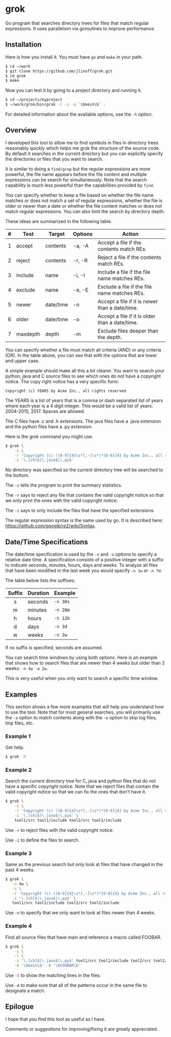# grok
Go program that searches directory trees for files that match regular expressions. 
It uses parallelism via goroutines to improve performance.

## Installation
Here is how you install it. You must have `go` and `make` in your path.

```bash
$ cd ~/work
$ git clone https://github.com/jlinoff/grok.git
$ cd grok
$ make
```

Now you can test it by going to a project directory and running it.

```bash
$ cd ~/projects/myproject
$ ~/work/grok/bin/grok -l -s -a `\bmain\b` .
```

For detailed information about the available options, use the `-h` option.

## Overview
I developed this tool to allow me to find symbols in files in directory trees
reasonably quickly which helps me grok the structure of the source code.
By default it searches in the current directory but you can explicitly specify
the directories or files that you want to search.

It is similar to doing a `find/grep` but the regular expressions
are more powerful, the file name appears before the file content and
multiple expressions can be search for simultaneously. Note that the search
capability is much less powerful than the capabilities provided by `find`.

You can specify whether to keep a file based on whether the file name
matches or does not match a set of regular expressions, whether the file is
older or newer than a date or whether the file content matches or does not
match regular expressions. You can also limit the search by directory depth.

These ideas are summarized in the following table.

| #   | Test     | Target    | Options  | Action |
| --: | -------- | --------- | -------- | ------ |
| 1   | accept   | contents  | -a, -A   | Accept a file if the contents match REs. |
| 2   | reject   | contents  | -r, -R   | Reject a file if the contents match REs. |
| 3   | include  | name      | -i, -I   | Include a file if the file name matches REs. |
| 4   | exclude  | name      | -e, -E   | Exclude a file if the file name matches REs. |
| 5   | newer    | date/time | -n       | Accept a file if it is newer than a date/time. |
| 6   | older    | date/time | -o       | Accept a file if it is older than a date/time. |
| 7   | maxdepth | depth     | -m       | Exclude files deeper than the depth. |

You can specify whether a file must match all criteria (AND) or any criteria
(OR). In the table above, you can see that with the options that are lower and upper case.

A simple example should make all this a bit clearer. You want to search your
python, java and C source files to see which ones do not have a copyright
notice. The copy right notice has a very specific form:
    
    Copyright (c) YEARS by Acme Inc., all rights reserved

The YEARS is a list of years that is a comma or dash separated list of
years where each year is a 4 digit integer. This would be a valid list
of years: 2004-2015, 2017. Spaces are allowed.

The C files have .c and .h extensions. The java files have a .java extension
and the python files have a .py extension.

Here is the grok command you might use.

```bash
$ grok \
    -s \
    -r 'Copyright (c) ([0-9]{4}\s*[,-]\s*)*[0-9]{4} by Acme Inc., all rights reserved' \
    -i '\.[ch]$|\.java$|\.py$'
```

No directory was specified so the current directory tree will be searched to the bottom.

The `-s` tells the program to print the summary statistics.

The `-r` says to reject any file that contains the valid copyright notice so
that we only print the ones with the valid copyright notice.

The `-i` says to only include the files that have the specified extensions.

The regular expression syntax is the same used by go. It is described here:
https://github.com/google/re2/wiki/Syntax.

## Date/Time Specifications
The date/time specification is used by the `-n` and `-o` options to specify a
relative date time. A specification consists of a positive integer with a
suffix to indicate seconds, minutes, hours, days and weeks. To analyze all
files that have been modified in the last week you would specify `-n 1w` or
`-n 7d`.

 The table below lists the suffixes.
 
 | Suffix | Duration | Example  |
 | :----: | -------- | -------- |
 | s      | seconds  | `-n 30s` |
 | m      | minutes  | `-n 20m` |
 | h      | hours    | `-n 12h` |
 | d      | days     | `-n 3d`  |
 | w      | weeks    | `-n 2w`  
 
If no suffix is specified, seconds are assumed.

You can search time windows by using both options. Here is an example that
shows how to search files that are newer than 4 weeks but older than 2 weeks: `-n 4w -o 2w`.

This is very useful when you only want to search a specific time window.

## Examples
This section shows a few more examples that will help you understand how to use the tool.
Note that for most general searches, you will primarily use the `-a` option to match contents
along with the `-e` option to skip log files, tmp files, etc.

### Example 1
Get help.

```bash
$ grok -h
```

### Example 2
Search the current directory tree for C, java and python files
that do not have a specific copyright notice.
Note that we reject files that contain the valid copyright
notice so that we can fix the ones that don't have it.

```bash
$ grok \
    -s \
    -r 'Copyright (c) ([0-9]{4}\s*[,-]\s*)*[0-9]{4} by Acme Inc., all rights reserved' \
    -i '\.[ch]$|\.java$|\.py$' \
    tool1/src tool1/include tool2/src tool2/include
```

Use `-r` to reject files with the valid copyright notice.

Use `-i` to define the files to search.

### Example 3
Same as the previous search but only look at files that have
changed in the past 4 weeks.

```bash
$ grok \
   -n 4w \
   -s \
   -r 'Copyright (c) ([0-9]{4}\s*[,-]\s*)*[0-9]{4} by Acme Inc., all rights reserved' \
   -i '\.[ch]$|\.java$|\.py$' \
   tool1/src tool1/include tool2/src tool2/include
```

Use `-n` to specify that we only want to look at files newer than 4 weeks.

### Example 4
Find all source files that have main and reference a macro called FOOBAR.

```bash
$ grok \
    -s \
    -l \
    -i '\.[ch]$|\.java$|\.py$' tool1/src tool1/include tool2/src tool2/include \
    -A '\bmain\b' -A '\bFOOBAR\b'
```

Use `-l` to show the matching lines in the files.

Use `-A` to make sure that all of the patterns occur in the same file to designate a match.

## Epilogue
I hope that you find this tool as useful as I have.

Comments or suggestions for improving/fixing it are greatly appreciated.

